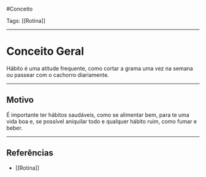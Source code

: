 #Conceito 

Tags: [[Rotina]]

---
# Conceito Geral
Hábito é uma atitude frequente, como cortar a grama uma vez na semana ou passear com o cachorro diariamente.

---
## Motivo

É importante ter hábitos saudáveis, como se alimentar bem,  para te uma vida boa e, se possível aniquilar todo e qualquer hábito ruim, como fumar e beber.

---
## Referências
 - [[Rotina]]